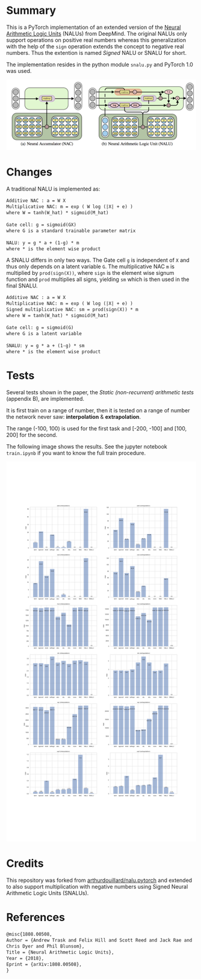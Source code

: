 # Summary

This is a PyTorch implementation of an extended version of the [Neural Arithmetic Logic Units](https://arxiv.org/abs/1808.00508) (NALUs) from DeepMind. The original NALUs only
support operations on positive real numbers whereas this generalization with the help
of the `sign` operation extends the concept to negative real numbers. Thus the extention
is named *Signed* NALU or SNALU for short.

The implementation resides in the python module `snalu.py` and PyTorch 1.0 was used. 

![nalu](images/nac_nalu.png)

# Changes

A traditional NALU is implemented as:
```
Additive NAC : a = W X
Multiplicative NAC: m = exp ( W log (|X| + e) )
where W = tanh(W_hat) * sigmoid(M_hat)

Gate cell: g = sigmoid(GX)
where G is a standard trainable parameter matrix

NALU: y = g * a + (1-g) * m 
where * is the element wise product
```

A SNALU differs in only two ways. 
The Gate cell `g` is independent of `X` and thus only depends on a latent variable `G`.
The multiplicative NAC `m` is multiplied by `prod(sign(X))`, where `sign` is the element wise signum function and `prod` multiplies all signs, yielding `sm` which is then used in the final SNALU.

```
Additive NAC : a = W X
Multiplicative NAC: m = exp ( W log (|X| + e) )
Signed multiplicative NAC: sm = prod(sign(X)) * m
where W = tanh(W_hat) * sigmoid(M_hat)

Gate cell: g = sigmoid(G)
where G is a latent variable

SNALU: y = g * a + (1-g) * sm 
where * is the element wise product
```

# Tests

Several tests shown in the paper, the *Static (non-recurrent) arithmetic tests* (appendix B),
are implemented.

It is first train on a range of number, then it is tested on a range of number
the network never saw: **interpolation** & **extrapolation**.

The range (-100, 100) is used for the first task and [-200, -100] and [100, 200] for the second.

The following image shows the results. See the jupyter notebook `train.ipynb` if
you want to know the full train procedure.

![results](images/results.png)

# Credits

This repository was forked from [arthurdouillard/nalu.pytorch](https://github.com/arthurdouillard/nalu.pytorch) and extended to also support multiplication with negative numbers using Signed Neural Arithmetic Logic Units (SNALUs).

# References

```
@misc{1808.00508,
Author = {Andrew Trask and Felix Hill and Scott Reed and Jack Rae and Chris Dyer and Phil Blunsom},
Title = {Neural Arithmetic Logic Units},
Year = {2018},
Eprint = {arXiv:1808.00508},
}
```
